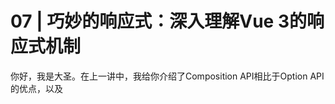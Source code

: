 # 07 | 巧妙的响应式：深入理解Vue 3的响应式机制
你好，我是大圣。在上一讲中，我给你介绍了Composition API相比于Option API 的优点，以及<script setup>的语法，这些内容能够给我们后面的开发打下了坚实的基础。

今天我带你深入了解一下Vue 3的响应式机制，相信学完今天的内容，你会对响应式机制有更深地体会。我还会结合代码示例，帮你掌握响应式机制的进阶用法，让我们正式开始学习吧！

## 什么是响应式

响应式一直都是Vue的特色功能之一。与之相比，JavaScript里面的变量，是没有响应式这个概念的。你在学习JavaScript的时候首先被灌输的概念，就是代码是自上而下执行的。我们看下面的代码，代码在执行后，打印输出的两次double的结果也都是2。即使我们修改了代码中的count的值后，double的值也不会有任何改变。

```xml
let count = 1
let double = count * 2
console.log(double)
count = 2
console.log(double)

```

double的值是根据count的值乘以二计算而得到的，如果现在我们想让doube能够跟着count的变化而变化，那么我们就需要在每次count的值修改后，重新计算double。

比如，在下面的代码，我们先把计算doube的逻辑封装成函数，然后在修改完count之后，再执行一遍，你就会得到最新的double值。

```xml
let count = 1
// 计算过程封装成函数
let getDouble = n=>n*2 //箭头函数
let double = getDouble(count)
console.log(double)

count = 2
// 重新计算double，这里我们不能自动执行对double的计算
double = getDouble(count)
console.log(double)

```

实际开发中的计算逻辑会比计算doube复杂的多，但是都可以封装成一个函数去执行。下一步，我们要考虑的是，如何让double的值得到自动计算。

如果我们能让getDouble函数自动执行，也就是如下图所示，我们使用JavaScript的某种机制，把count包裹一层，每当对count进行修改时，就去同步更新double的值，那么就有一种double自动跟着count的变化而变化的感觉，这就算是响应式的雏形了。

![](images/433968/5c9a7aa3468f19b7edf067b7b252ea97.jpg)

## 响应式原理

响应式原理是什么呢？Vue中用过三种响应式解决方案，分别是defineProperty、Proxy和value setter。我们首先来看Vue 2的defineProperty API，这个函数详细的API介绍你可以直接访问 [MDN介绍文档](https://developer.mozilla.org/zh-CN/docs/Web/JavaScript/Reference/Global_Objects/Object/defineProperty) 来了解。

这里我结合一个例子来说明，在下面的代码中，我们定义个一个对象obj，使用defineProperty代理了count属性。这样我们就对obj对象的value属性实现了拦截，读取count属性的时候执行get函数，修改count属性的时候执行set函数，并在set函数内部重新计算了double。

```xml
let getDouble = n=>n*2
let obj = {}
let count = 1
let double = getDouble(count)

Object.defineProperty(obj,'count',{
    get(){
        return count
    },
    set(val){
        count = val
        double = getDouble(val)
    }
})
console.log(double)  // 打印2
obj.count = 2
console.log(double) // 打印4  有种自动变化的感觉

```

这样我们就实现了简易的响应式功能，在课程的第四部分，我还会带着你写一个更完善的响应式系统。

但defineProperty API作为Vue 2实现响应式的原理，它的语法中也有一些缺陷。比如在下面代码中，我们删除obj.count 属性，set函数就不会执行，double还是之前的数值。这也是为什么在Vue 2中，我们需要$delete一个专门的函数去删除数据。

```xml
delete obj.count
console.log(double) // doube还是4

```

Vue 3 的响应式机制是基于Proxy实现的。就Proxy这个名字来说，你也能看出来这是代理的意思，Proxy的重要意义在于它解决了Vue 2响应式的缺陷。我们看下面的代码，在其中我们通过new Proxy代理了obj这个对象，然后通过get、set和deleteProperty函数代理了对象的读取、修改和删除操作，从而实现了响应式的功能。

```xml
let proxy = new Proxy(obj,{
    get : function (target,prop) {
        return target[prop]
    },
    set : function (target,prop,value) {
        target[prop] = value;
        if(prop==='count'){
            double = getDouble(value)
        }
    },
    deleteProperty(target,prop){
        delete target[prop]
        if(prop==='count'){
            double = NaN
        }
    }
})
console.log(obj.count,double)
proxy.count = 2
console.log(obj.count,double)
delete proxy.count
// 删除属性后，我们打印log时，输出的结果就会是 undefined NaN
console.log(obj.count,double)

```

我们从这里可以看出Proxy实现的功能和Vue 2 的definePropery类似，它们都能够在用户修改数据的时候触发set函数，从而实现自动更新double的功能。而且Proxy还完善了几个definePropery的缺陷，比如说可以监听到属性的删除。

Proxy是针对对象来监听，而不是针对某个具体属性，所以不仅可以代理那些定义时不存在的属性，还可以代理更丰富的数据结构，比如Map、Set等，并且我们也能通过deleteProperty实现对删除操作的代理。

当然，为了帮助你理解Proxy，我们还可以把double相关的代码都写在set和deleteProperty函数里进行实现，在课程的后半程我会带你做好更完善的封装。比如下面代码中，Vue 3 的reactive函数可以把一个对象变成响应式数据，而reactive就是基于Proxy实现的。我们还可以通过watchEffect，在obj.count修改之后，执行数据的打印。

```xml
import {reactive,computed,watchEffect} from 'vue'

let obj = reactive({
    count:1
})
let double = computed(()=>obj.count*2)
obj.count = 2

watchEffect(()=>{
    console.log('数据被修改了',obj.count,double.value)
})

```

有了Proxy后，响应式机制就比较完备了。但是在Vue 3中还有另一个响应式实现的逻辑，就是利用对象的get和set函数来进行监听，这种响应式的实现方式，只能拦截某一个属性的修改，这也是Vue 3中ref这个API的实现。在下面的代码中，我们拦截了count的value属性，并且拦截了set操作，也能实现类似的功能。

```xml
let getDouble = n => n * 2
let _value = 1
double = getDouble(_value)

let count = {
  get value() {
    return _value
  },
  set value(val) {
    _value = val
    double = getDouble(_value)

  }
}
console.log(count.value,double)
count.value = 2
console.log(count.value,double)

```

三种实现原理的对比表格如下，帮助你理解三种响应式的区别。

![](images/433968/b5344de85923a2ba8bea60283b491711.png)

## 定制响应式数据

简单入门响应式的原理后，接下来我们学习一下响应式数据在使用的时候的进阶方式。在前面第二讲做清单应用的时候，我给你留过一个思考题，就是让你想办法解决所有的操作状态在刷新后就都没了这个问题。

解决这个问题所需要的，就是让todolist和本地存储能够同步。我们首先可以选择的就是在代码中，显式地声明同步的逻辑，而watchEffect这个函数让我们在数据变化之后可以执行指定的函数。

我们看下使用 <script setup>重构之后的todolist的代码。这段代码使用watchEffect，数据变化之后会把数据同步到localStorage之上，这样我们就实现了todolist和本地存储的同步。

```xml
import { ref, watchEffect, computed } from "vue";

let title = ref("");
let todos = ref(JSON.parse(localStorage.getItem('todos')||'[]'));
watchEffect(()=>{
    localStorage.setItem('todos',JSON.stringify(todos.value))
})
function addTodo() {
  todos.value.push({
    title: title.value,
    done: false,
  });
  title.value = "";
}

```

更进一步，我们可以直接抽离一个useStorage函数，在响应式的基础之上，把任意数据响应式的变化同步到本地存储。我们先看下面的这段代码，ref从本地存储中获取数据，封装成响应式并且返回，watchEffect中做本地存储的同步，useStorage这个函数可以抽离成一个文件，放在工具函数文件夹中。

```xml
function useStorage(name, value=[]){
    let data = ref(JSON.parse(localStorage.getItem(name)|| value))
    watchEffect(()=>{
        localStorage.setItem(name,JSON.stringify(data.value))
    })
    return data
}

```

在项目中我们使用下面代码的写法，把ref变成useStorage，这也是Composition API 最大的优点，也就是可以任意拆分出独立的功能。

```xml
let todos = useStorage('todos',[])

function addTodo() {
  ...code
}

```

现在，你应该已经学会了在Vue内部进阶地使用响应式机制，去封装独立的函数。社区也有非常优秀的Vueuse工具库，包含了大量类似useStorage的工具函数库。在后续的实战应用中，我们也会经常对通用功能进行封装。

如下图所示，我们可以把日常开发中用到的数据，无论是浏览器的本地存储，还是网络数据，都封装成响应式数据，统一使用响应式数据开发的模式。这样，我们开发项目的时候，只需要修改对应的数据就可以了。

![](images/433968/5a5yy5dc6f6b25f1c1ff8f3a434cd10e.jpg)

基于响应式的开发模式，我们还可以按照类似的原理，把我们需要修改的数据，都变成响应式。比如，我们可以在loading状态下，去修改浏览器的小图标favicon。和本地存储类似，修改favicon时，我们需要找到head中有icon属性的标签。

在下面的代码中，我们把对图标的对应修改的操作封装成了useFavicon函数，并且通过ref和watch的包裹，我们还把小图标变成了响应式数据。

```xml
import {ref,watch} from 'vue'
export default function useFavicon( newIcon ) {
    const favicon = ref(newIcon)

    const updateIcon = (icon) => {
      document.head
        .querySelectorAll(`link[rel*="icon"]`)
        .forEach(el => el.href = `${icon}`)
    }
    const reset = ()=>favicon.value = '/favicon.ico'

    watch( favicon,
      (i) => {
        updateIcon(i)
      }
    )
    return {favicon,reset}
  }

```

这样在组件中，我们就可以通过响应式的方式去修改和使用小图标，通过对faivcon.value的修改就可以随时更换网站小图标。下面的代码，就实现了在点击按钮之后，修改了网页的图标为geek.png的操作。

```xml
 <script setup>
 import useFavicon from './utils/favicon'
 let {favicon}  = useFavicon()
 function loading(){
   favicon.value = '/geek.png'
 }
</script>

<template>
  <button @click="loading">123</button>
</template>

```

## Vueuse工具包

我们自己封装的useStorage，算是把localStorage简单地变成了响应式对象，实现数据的更新和localStorage的同步。同理，我们还可以封装更多的类似useStorage函数的其他use类型的函数，把实际开发中你用到的任何数据或者浏览器属性，都封装成响应式数据，这样就可以极大地提高我们的开发效率。

Vue 社区中其实已经有一个类似的工具集合，也就是VueUse，它把开发中常见的属性都封装成为响应式函数。

VueUse 趁着这一波 Vue 3 的更新，跟上了响应式API的潮流。VueUse的官方的介绍说这是一个 Composition API 的工具集合，适用于Vue 2.x或者Vue 3.x，用起来和 React Hooks 还挺像的。

在项目目录下打开命令行里，我们输入如下命令，来进行VueUse插件的安装：

```xml
npm install @vueuse/core

```

然后，我们就先来使用一下VueUse。在下面这段代码中，我们使用useFullscreen来返回全屏的状态和切换全屏的函数。这样，我们就不需要考虑浏览器全屏的API，而是直接使用VueUse响应式数据和函数就可以很轻松地在项目中实现全屏功能。

```xml
<template>
  <h1 @click="toggle">click</h1>
</template>
<script setup>
import { useFullscreen } from '@vueuse/core'
const { isFullscreen, enter, exit, toggle } = useFullscreen()
</script>

```

useFullscreen的封装逻辑和useStorage类似，都是屏蔽了浏览器的操作，把所有我们需要用到的状态和数据都用响应式的方式统一管理，VueUse中包含了很多我们常用的工具函数，我们可以把网络状态、异步请求的数据、动画和事件等功能，都看成是响应式的数据去管理。

## 总结

我们来总结一下今天学到的内容，首先我给你介绍了响应式的概念以及我们为什么需要响应式，具体Vue 3的响应式源码，我会在课程第四部分带你手写一个。

然后，通过对useStorage的封装，我为你讲解了响应式机制的进阶用法，那就是可以把一切项目中的状态和数据都封装成响应式的接口，屏蔽了浏览器的API，对外暴露的就是普通的数据，可以极大地提高我们的开发效率。

接着，我带你了解了VueUse这个工具包，这也是Vue官方团队成员的作品。VueUse提供了一大批工具函数，包括全屏、网络请求、动画等，都可以使用响应式风格的接口去使用，并且同时兼容 Vue 2 和 Vue 3，开箱即用。这门课程剩下的项目中会用到很多VueUse的函数，也推荐你去GitHub 关注 VueUse的动态和功能。

## 思考题

最后，留给你一道思考题：你的项目中有哪些数据可以封装成响应式数据呢？

欢迎在评论区留言，我会跟你一起探究Vue 3响应式的其他用法，也欢迎你把这篇文章分享给其他人，我们下一讲见！